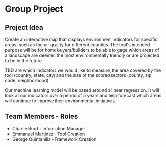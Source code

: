 # Group Project

## Project Idea

Create an interactive map that displays environment indicators for specific areas, such as the air quality for different counties. The tool's intended purpose will be for home buyers/builders to be able to gage which areas of a landscape are deemed the most environmentally friendly or are projected to be in the future.

TBD are which indicators we would like to measure, the area covered by the tool (country, state, city) and the size of the scored sectors (county, zip code, neighborhood).

Our machine learning model will be based around a linear regression. It will look at our indicators over a period of 5 years and help forecast which areas will continue to improve their environmental initiatives.

## Team Members - Roles
 * Charlie Burd - Information Manager
 * Emmanuel Martinez - Tool Creation
 * George Quintanilla - Framework Creation
